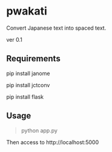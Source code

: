 # pwakati
Convert Japanese text into spaced text.

ver 0.1

## Requirements
pip install janome

pip install jctconv

pip install flask

## Usage
> python app.py

Then access to http://localhost:5000

